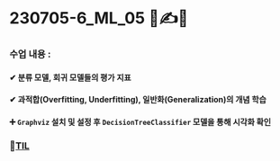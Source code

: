 # 230705-6_ML_05 🦾✍💪

### 수업 내용 : 

#### ✔ 분류 모델, 회귀 모델들의 평가 지표

#### ✔ 과적합(Overfitting, Underfitting), 일반화(Generalization)의 개념 학습

#### ➕ `Graphviz` 설치 및 설정 후 `DecisionTreeClassifier` 모델을 통해 시각화 확인


### 🔗[TIL](https://github.com/aaingyunii/Bootcamp_TIL/issues/22)